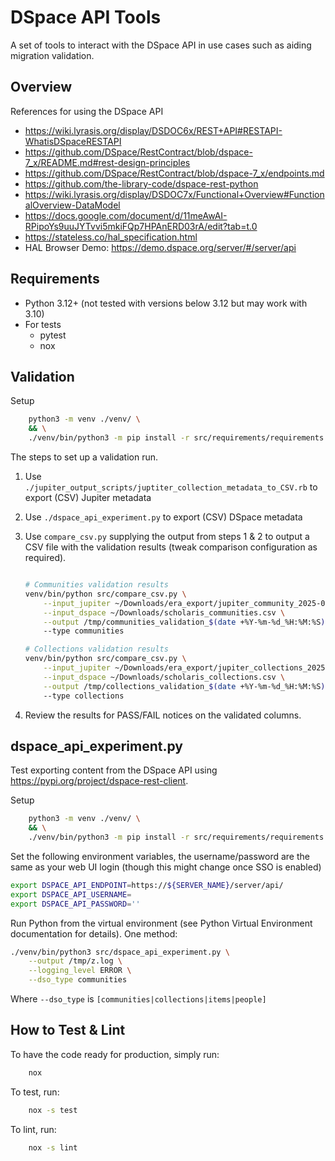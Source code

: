 # DSpace API Tools

A set of tools to interact with the DSpace API in use cases such as aiding migration validation.

## Overview

References for using the DSpace API

* <https://wiki.lyrasis.org/display/DSDOC6x/REST+API#RESTAPI-WhatisDSpaceRESTAPI>
* <https://github.com/DSpace/RestContract/blob/dspace-7_x/README.md#rest-design-principles>
* <https://github.com/DSpace/RestContract/blob/dspace-7_x/endpoints.md>
* <https://github.com/the-library-code/dspace-rest-python>
* <https://wiki.lyrasis.org/display/DSDOC7x/Functional+Overview#FunctionalOverview-DataModel>
* <https://docs.google.com/document/d/11meAwAI-RPipoYs9uuJYTvvi5mkiFQp7HPAnERD03rA/edit?tab=t.0>
* <https://stateless.co/hal_specification.html>
* HAL Browser Demo: <https://demo.dspace.org/server/#/server/api>

## Requirements

* Python 3.12+ (not tested with versions below 3.12 but may work with 3.10)
* For tests
  * pytest
  * nox

## Validation

Setup

```bash
    python3 -m venv ./venv/ \
    && \
    ./venv/bin/python3 -m pip install -r src/requirements/requirements.txt
```

The steps to set up a validation run.

1. Use `./jupiter_output_scripts/juptiter_collection_metadata_to_CSV.rb` to export (CSV) Jupiter metadata
2. Use `./dspace_api_experiment.py` to export (CSV) DSpace metadata
3. Use `compare_csv.py` supplying the output from steps 1 & 2 to output a CSV file with the validation results (tweak comparison configuration as required).

    ```bash

    # Communities validation results
    venv/bin/python src/compare_csv.py \
        --input_jupiter ~/Downloads/era_export/jupiter_community_2025-03-06_12-05-19.csv \
        --input_dspace ~/Downloads/scholaris_communities.csv \
        --output /tmp/communities_validation_$(date +%Y-%m-%d_%H:%M:%S).csv
        --type communities

    # Collections validation results
    venv/bin/python src/compare_csv.py \
        --input_jupiter ~/Downloads/era_export/jupiter_collections_2025-03-06_12-05-19.csv \
        --input_dspace ~/Downloads/scholaris_collections.csv \
        --output /tmp/collections_validation_$(date +%Y-%m-%d_%H:%M:%S).csv
        --type collections
    ```

4. Review the results for PASS/FAIL notices on the validated columns.

## dspace_api_experiment.py

Test exporting content from the DSpace API using <https://pypi.org/project/dspace-rest-client>.

Setup

```bash
    python3 -m venv ./venv/ \
    && \
    ./venv/bin/python3 -m pip install -r src/requirements/requirements.txt
```

Set the following environment variables, the username/password are the same as your web UI login (though this might change once SSO is enabled)

```bash
export DSPACE_API_ENDPOINT=https://${SERVER_NAME}/server/api/
export DSPACE_API_USERNAME=
export DSPACE_API_PASSWORD=''
```

Run Python from the virtual environment (see Python Virtual Environment documentation for details). One method:

```bash
./venv/bin/python3 src/dspace_api_experiment.py \
    --output /tmp/z.log \
    --logging_level ERROR \
    --dso_type communities
```

Where `--dso_type` is `[communities|collections|items|people]`

## How to Test & Lint

To have the code ready for production, simply run:

```bash
    nox
```

To test, run:

```bash
    nox -s test
```

To lint, run:

```bash
    nox -s lint
```
